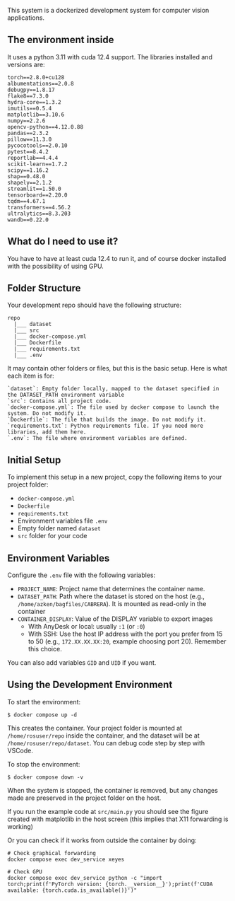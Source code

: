 This system is a dockerized development system for computer vision applications.

## The environment inside

It uses a python 3.11 with cuda 12.4 support. The libraries installed and versions are:
```
torch==2.8.0+cu128
albumentations==2.0.8
debugpy==1.8.17
flake8==7.3.0
hydra-core==1.3.2
imutils==0.5.4
matplotlib==3.10.6
numpy==2.2.6
opencv-python==4.12.0.88
pandas==2.3.2
pillow==11.3.0
pycocotools==2.0.10
pytest==8.4.2
reportlab==4.4.4
scikit-learn==1.7.2
scipy==1.16.2
shap==0.48.0
shapely==2.1.2
streamlit==1.50.0
tensorboard==2.20.0
tqdm==4.67.1
transformers==4.56.2
ultralytics==8.3.203
wandb==0.22.0
```

## What do I need to use it?

You have to have at least cuda 12.4 to run it, and of course docker installed
with the possibility of using GPU.

## Folder Structure

Your development repo should have the following structure:
```
repo
  |___ dataset
  |___ src
  |___ docker-compose.yml
  |___ Dockerfile
  |___ requirements.txt
  |___ .env
```

It may contain other folders or files, but this is the basic setup. Here is what
 each item is for:
```
`dataset`: Empty folder locally, mapped to the dataset specified in the DATASET_PATH environment variable
`src`: Contains all project code.
`docker-compose.yml`: The file used by docker compose to launch the system. Do not modify it.
`Dockerfile`: The file that builds the image. Do not modify it.
`requirements.txt`: Python requirements file. If you need more libraries, add them here.
`.env`: The file where environment variables are defined.
```

## Initial Setup

To implement this setup in a new project, copy the following items to your project folder:

- `docker-compose.yml`
- `Dockerfile`
- `requirements.txt`
- Environment variables file `.env`
- Empty folder named `dataset`
- `src` folder for your code

## Environment Variables

Configure the `.env` file with the following variables:

- `PROJECT_NAME`: Project name that determines the container name.
- `DATASET_PATH`: Path where the dataset is stored on the host (e.g., `/home/azken/bagfiles/CABRERA`). It is mounted as read-only in the container
- `CONTAINER_DISPLAY`: Value of the DISPLAY variable to export images
  - With AnyDesk or local: usually `:1` (or `:0`)
  - With SSH: Use the host IP address with the port you prefer from 15 to 50 (e.g., `172.XX.XX.XX:20`, example choosing port 20). Remember this choice.

You can also add variables `GID` and `UID` if you want.

## Using the Development Environment

To start the environment:
```
$ docker compose up -d
```

This creates the container. Your project folder is mounted at `/home/rosuser/repo` inside the container, and the dataset will be at `/home/rosuser/repo/dataset`. You can debug code step by step with VSCode.

To stop the environment:
```
$ docker compose down -v
```

When the system is stopped, the container is removed, but any changes made are
preserved in the project folder on the host.

If you run the example code at `src/main.py` you should see the figure created with matplotlib in the host screen (this implies that X11 forwarding is working)

Or you can check if it works from outside the container by doing:
```
# Check graphical forwarding
docker compose exec dev_service xeyes

# Check GPU
docker compose exec dev_service python -c "import torch;print(f'PyTorch version: {torch.__version__}');print(f'CUDA available: {torch.cuda.is_available()}')"
```
